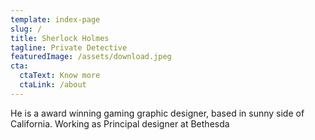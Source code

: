 ```yaml
---
template: index-page
slug: /
title: Sherlock Holmes
tagline: Private Detective
featuredImage: /assets/download.jpeg
cta:
  ctaText: Know more
  ctaLink: /about
---
```

He is a award winning gaming graphic designer, based in sunny side of California. Working as Principal designer at Bethesda